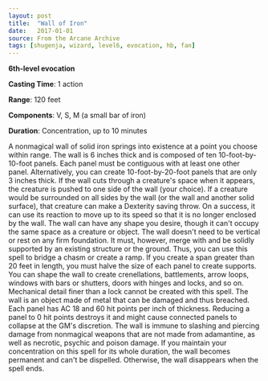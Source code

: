 ```yaml
---
layout: post
title:  "Wall of Iron"
date:   2017-01-01
source: From the Arcane Archive
tags: [shugenja, wizard, level6, evocation, hb, fan]
---
```


**6th-level evocation**

**Casting Time**: 1 action

**Range**: 120 feet

**Components**: V, S, M (a small bar of iron)

**Duration**: Concentration, up to 10 minutes

A nonmagical wall of solid iron springs into existence at a point you choose within range. The wall is 6 inches thick and is composed of ten 10-foot-by-10-foot panels. Each panel must be contiguous with at least one other panel. Alternatively, you can create 10-foot-by-20-foot panels that are only 3 inches thick.
If the wall cuts through a creature's space when it appears, the creature is pushed to one side of the wall (your choice). If a creature would be surrounded on all sides by the wall (or the wall and another solid surface), that creature can make a Dexterity saving throw. On a success, it can use its reaction to move up to its speed so that it is no longer enclosed by the wall. The wall can have any shape you desire, though it can't occupy the same space as a creature or object.
The wall doesn't need to be vertical or rest on any firm foundation. It must, however, merge with and be solidly supported by an existing structure or the ground. Thus, you can use this spell to bridge a chasm or create a ramp.
If you create a span greater than 20 feet in length, you must halve the size of each panel to create supports. You can shape the wall to create crenellations, battlements, arrow loops, windows with bars or shutters, doors with hinges and locks, and so on. Mechanical detail finer than a lock cannot be created with this spell.
The wall is an object made of metal that can be damaged and thus breached. Each panel has AC 18 and 60 hit points per inch of thickness. Reducing a panel to 0 hit points destroys it and might cause connected panels to collapse at the GM's discretion. The wall is immune to slashing and piercing damage from nonmagical weapons that are not made from adamantine, as well as necrotic, psychic and poison damage.
If you maintain your concentration on this spell for its whole duration, the wall becomes permanent and can't be dispelled. Otherwise, the wall disappears when the spell ends.
